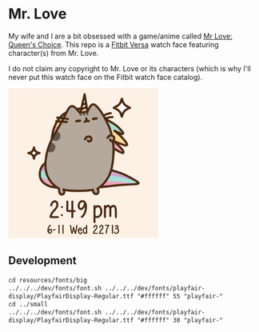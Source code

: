 # Mr. Love

My wife and I are a bit obsessed with a game/anime called [Mr Love: Queen's Choice](https://en.wikipedia.org/wiki/Mr_Love:_Queen%27s_Choice). This repo is a [Fitbit Versa](https://www.fitbit.com/shop/versa) watch face featuring character(s) from Mr. Love.

I do not claim any copyright to Mr. Love or its characters (which is why I'll never put this watch face on the Fitbit watch face catalog).

[![Preview](dev/screenshot.png)](<private watch link>)

## Development

```
cd resources/fonts/big
../../../dev/fonts/font.sh ../../../dev/fonts/playfair-display/PlayfairDisplay-Regular.ttf "#ffffff" 55 "playfair-"
cd ../small
../../../dev/fonts/font.sh ../../../dev/fonts/playfair-display/PlayfairDisplay-Regular.ttf "#ffffff" 30 "playfair-"
```

